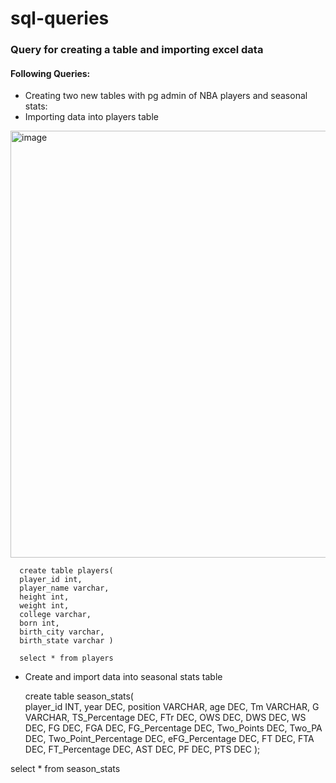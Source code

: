 # sql-queries

### Query for creating a table and importing excel data


####  Following Queries:

- Creating two new tables with pg admin of NBA players and seasonal stats:
- Importing data into players table

  
[<img width="683" alt="image" src="https://github.com/Jackelyneg/sql-queries/assets/81592631/128ecaa7-be2c-460d-a522-615b0172a8cf">](https://github.com/Jackelyneg/sql-queries/blob/main/Screenshot%202023-06-16%20144906.jpg)
  	
      create table players(
      player_id int,
      player_name varchar,
      height int,
      weight int,
      college varchar,
      born int,
      birth_city varchar,
      birth_state varchar )

      select * from players

-  Create and import data into seasonal stats table


      
    
      create table season_stats(  
      player_id INT,
      year DEC,
      position VARCHAR,
      age DEC,
      Tm VARCHAR,
      G VARCHAR,
  TS_Percentage DEC,
  FTr DEC,
  OWS DEC,
  DWS DEC,
  WS DEC,
  FG DEC,
  FGA DEC,
  FG_Percentage DEC,
  Two_Points DEC,
  Two_PA DEC,
  Two_Point_Percentage DEC,
  eFG_Percentage DEC,
  FT DEC,
  FTA DEC,
  FT_Percentage DEC,
  AST DEC,
  PF DEC,
  PTS DEC
);

select * from season_stats
